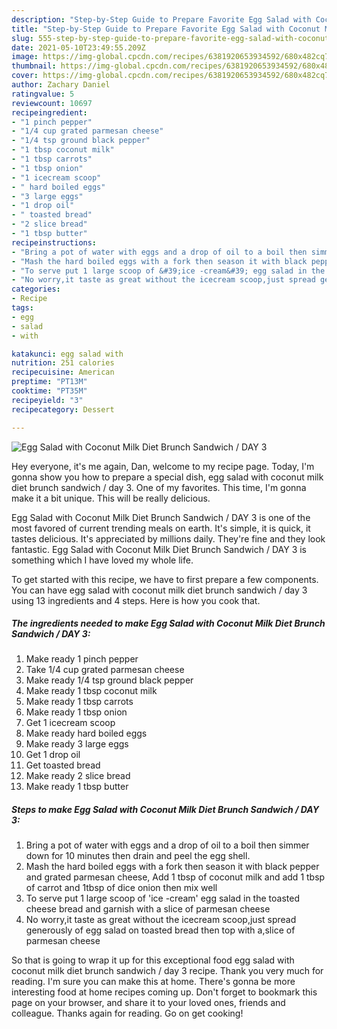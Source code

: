 ```yaml
---
description: "Step-by-Step Guide to Prepare Favorite Egg Salad with Coconut Milk Diet Brunch Sandwich / DAY 3"
title: "Step-by-Step Guide to Prepare Favorite Egg Salad with Coconut Milk Diet Brunch Sandwich / DAY 3"
slug: 555-step-by-step-guide-to-prepare-favorite-egg-salad-with-coconut-milk-diet-brunch-sandwich-day-3
date: 2021-05-10T23:49:55.209Z
image: https://img-global.cpcdn.com/recipes/6381920653934592/680x482cq70/egg-salad-with-coconut-milk-diet-brunch-sandwich-day-3-recipe-main-photo.jpg
thumbnail: https://img-global.cpcdn.com/recipes/6381920653934592/680x482cq70/egg-salad-with-coconut-milk-diet-brunch-sandwich-day-3-recipe-main-photo.jpg
cover: https://img-global.cpcdn.com/recipes/6381920653934592/680x482cq70/egg-salad-with-coconut-milk-diet-brunch-sandwich-day-3-recipe-main-photo.jpg
author: Zachary Daniel
ratingvalue: 5
reviewcount: 10697
recipeingredient:
- "1 pinch pepper"
- "1/4 cup grated parmesan cheese"
- "1/4 tsp ground black pepper"
- "1 tbsp coconut milk"
- "1 tbsp carrots"
- "1 tbsp onion"
- "1 icecream scoop"
- " hard boiled eggs"
- "3 large eggs"
- "1 drop oil"
- " toasted bread"
- "2 slice bread"
- "1 tbsp butter"
recipeinstructions:
- "Bring a pot of water with eggs and a drop of oil to a boil then simmer down for 10 minutes then drain and peel the egg shell."
- "Mash the hard boiled eggs with a fork then season it with black pepper and grated parmesan cheese, Add 1 tbsp of coconut milk and add 1 tbsp of carrot and 1tbsp of dice onion then mix well"
- "To serve put 1 large scoop of &#39;ice -cream&#39; egg salad in the toasted cheese bread and garnish with a slice of parmesan cheese"
- "No worry,it taste as great without the icecream scoop,just spread generously of egg salad on toasted bread then top with a,slice of parmesan cheese"
categories:
- Recipe
tags:
- egg
- salad
- with

katakunci: egg salad with 
nutrition: 251 calories
recipecuisine: American
preptime: "PT13M"
cooktime: "PT35M"
recipeyield: "3"
recipecategory: Dessert

---
```



![Egg Salad with Coconut Milk Diet Brunch Sandwich / DAY 3](https://img-global.cpcdn.com/recipes/6381920653934592/680x482cq70/egg-salad-with-coconut-milk-diet-brunch-sandwich-day-3-recipe-main-photo.jpg)

Hey everyone, it's me again, Dan, welcome to my recipe page. Today, I'm gonna show you how to prepare a special dish, egg salad with coconut milk diet brunch sandwich / day 3. One of my favorites. This time, I'm gonna make it a bit unique. This will be really delicious.



Egg Salad with Coconut Milk Diet Brunch Sandwich / DAY 3 is one of the most favored of current trending meals on earth. It's simple, it is quick, it tastes delicious. It's appreciated by millions daily. They're fine and they look fantastic. Egg Salad with Coconut Milk Diet Brunch Sandwich / DAY 3 is something which I have loved my whole life.


To get started with this recipe, we have to first prepare a few components. You can have egg salad with coconut milk diet brunch sandwich / day 3 using 13 ingredients and 4 steps. Here is how you cook that.

<!--inarticleads1-->

##### The ingredients needed to make Egg Salad with Coconut Milk Diet Brunch Sandwich / DAY 3:

1. Make ready 1 pinch pepper
1. Take 1/4 cup grated parmesan cheese
1. Make ready 1/4 tsp ground black pepper
1. Make ready 1 tbsp coconut milk
1. Make ready 1 tbsp carrots
1. Make ready 1 tbsp onion
1. Get 1 icecream scoop
1. Make ready  hard boiled eggs
1. Make ready 3 large eggs
1. Get 1 drop oil
1. Get  toasted bread
1. Make ready 2 slice bread
1. Make ready 1 tbsp butter




<!--inarticleads2-->

##### Steps to make Egg Salad with Coconut Milk Diet Brunch Sandwich / DAY 3:

1. Bring a pot of water with eggs and a drop of oil to a boil then simmer down for 10 minutes then drain and peel the egg shell.
1. Mash the hard boiled eggs with a fork then season it with black pepper and grated parmesan cheese, Add 1 tbsp of coconut milk and add 1 tbsp of carrot and 1tbsp of dice onion then mix well
1. To serve put 1 large scoop of &#39;ice -cream&#39; egg salad in the toasted cheese bread and garnish with a slice of parmesan cheese
1. No worry,it taste as great without the icecream scoop,just spread generously of egg salad on toasted bread then top with a,slice of parmesan cheese




So that is going to wrap it up for this exceptional food egg salad with coconut milk diet brunch sandwich / day 3 recipe. Thank you very much for reading. I'm sure you can make this at home. There's gonna be more interesting food at home recipes coming up. Don't forget to bookmark this page on your browser, and share it to your loved ones, friends and colleague. Thanks again for reading. Go on get cooking!
